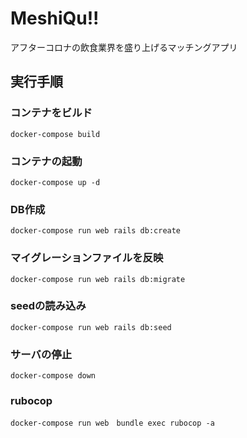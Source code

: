 # MeshiQu!!
アフターコロナの飲食業界を盛り上げるマッチングアプリ

## 実行手順

### コンテナをビルド
`docker-compose build`

### コンテナの起動
`docker-compose up -d`

### DB作成
`docker-compose run web rails db:create`

### マイグレーションファイルを反映
`docker-compose run web rails db:migrate`

### seedの読み込み
`docker-compose run web rails db:seed`

### サーバの停止
`docker-compose down`

### rubocop
`docker-compose run web　bundle exec rubocop -a`